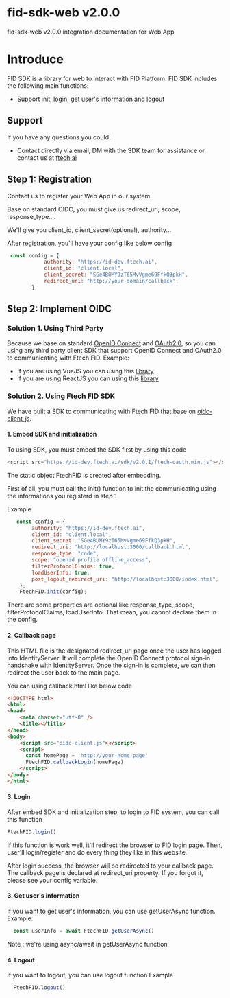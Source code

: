 
# fid-sdk-web v2.0.0
fid-sdk-web v2.0.0 integration documentation for Web App

# Introduce
FID SDK is a library for web to interact with FID Platform. FID SDK includes the following main functions:
- Support init, login, get user's information and logout

## Support
If you have any questions you could:

- Contact directly via email, DM with the SDK team for assistance or contact us at [ftech.ai](https://ftech.ai/)

## Step 1: Registration
Contact us to register your Web App in our system. 

Base on standard OIDC, you must give us redirect_uri, scope, response_type....

We'll give you client_id, client_secret(optional), authority...

After registration, you'll have your config like below config
```javascript
 const config = {
            authority: "https://id-dev.ftech.ai",
            client_id: "client.local",
            client_secret: "SGe4BUMY9zT65MvVgme69FfkQ3pkH",
            redirect_uri: "http://your-domain/callback",
        }
```
## Step 2: Implement OIDC 
### Solution 1. Using Third Party
Because we base on standard [OpenID Connect](https://openid.net/specs/openid-connect-core-1_0.html) and [OAuth2.0](https://datatracker.ietf.org/doc/html/rfc6749), so you can using any third party client SDK that support OpenID Connect and OAuth2.0 to communicating with Ftech FID.
Example: 
- If you are using VueJS you can using this [library](https://github.com/IdentityModel/oidc-client-js)
- If you are using ReactJS you can using this [library](https://github.com/IdentityModel/oidc-client-js)

### Solution 2. Using Ftech FID SDK
We have built a SDK to communicating with Ftech FID that base on [oidc-client-js](https://github.com/IdentityModel/oidc-client-js).
#### 1. Embed SDK and initialization
To using SDK, you must embed the SDK first by using this code
``` java
<script src="https://id-dev.ftech.ai/sdk/v2.0.1/ftech-oauth.min.js"></script>
```
The static object FtechFID is created after embedding. 

First of all, you must call the init() function to init the communicating using the informations you registerd in step 1

Example
```javascript
   const config = {
        authority: "https://id-dev.ftech.ai",
        client_id: "client.local",
        client_secret: "SGe4BUMY9zT65MvVgme69FfkQ3pkH",
        redirect_uri: "http://localhost:3000/callback.html",
        response_type: "code",
        scope: "openid profile offline_access",
        filterProtocolClaims: true,
        loadUserInfo: true,
        post_logout_redirect_uri: "http://localhost:3000/index.html",
    };
    FtechFID.init(config);
```
There are some properties are optional like  response_type, scope, filterProtocolClaims, loadUserInfo. That mean, you cannot declare them in the config.

#### 2. Callback page
This HTML file is the designated redirect_uri page once the user has logged into IdentityServer. 
It will complete the OpenID Connect protocol sign-in handshake with IdentityServer. 
Once the sign-in is complete, we can then redirect the user back to the main page. 

You can using callback.html like below code
```html
<!DOCTYPE html>
<html>
<head>
    <meta charset="utf-8" />
    <title></title>
</head>
<body>
    <script src="oidc-client.js"></script>
    <script>
      const homePage = 'http://your-home-page'
      FtechFID.callbackLogin(homePage)
    </script>
</body>
</html>
```

#### 3. Login
After embed SDK and initialization step, to login to FID system, you can call this function
```javascript
FtechFID.login()
```
If this function is work well, it'll redirect the browser to FID login page. Then, user'll login/register and do every thing they like in this website.

After login success, the browser will be redirected to your callback page. The callback page is declared at redirect_uri property. If you forgot it, please see your config variable.

#### 3. Get user's information
If you want to get user's information, you can use getUserAsync function.
Example:
```javascript
  const userInfo = await FtechFID.getUserAsync() 
```
Note :  we're using async/await in getUserAsync function 

#### 4. Logout
If you want to logout, you can use logout function
Example 
```javascript
  FtechFID.logout()
```

